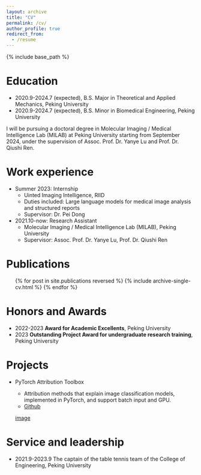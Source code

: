 ```yaml
---
layout: archive
title: "CV"
permalink: /cv/
author_profile: true
redirect_from:
  - /resume
---
```


{% include base_path %}

Education
======
* 2020.9-2024.7 (expected), B.S. Major in Theoretical and Applied Mechanics, Peking University
* 2020.9-2024.7 (expected), B.S. Minor in Biomedical Engineering, Peking University

I will be pursuing a doctoral degree in Molecular Imaging / Medical Intelligence Lab (MILAB) at Peking University starting from September 2024, under the supervision of Assoc. Prof. Dr. Yanye Lu and Prof. Dr. Qiushi Ren.

Work experience
======
* Summer 2023: Internship
  * Uinted Imaging Intelligence, RIID
  * Duties included: Large language models for medical image analysis and structured reports
  * Supervisor: Dr. Pei Dong
* 2021.10-now: Research Assistant
  * Molecular Imaging / Medical Intelligence Lab (MILAB), Peking University
  * Supervisor: Assoc. Prof. Dr. Yanye Lu, Prof. Dr. Qiushi Ren

Publications
======
  <ul>{% for post in site.publications reversed %}
    {% include archive-single-cv.html %}
  {% endfor %}</ul>
  
Honors and Awards
======
* 2022-2023 **Award for Academic Excellents**, Peking University
* 2023 **Outstanding Project Award for undergraduate research training**, Peking University

Projects
======
* PyTorch Attribution Toolbox
  * Attribution methods that explain image classification models, implemented in PyTorch, and support batch input and GPU.
  * [Github](https://github.com/riverback/pytorch_attribution)
  
  [image](https://riverback.github.io/images/pytorch_attribution.png)

Service and leadership
======
* 2021.9-2023.9 The captain of the table tennis team of the College of Engineering, Peking University
